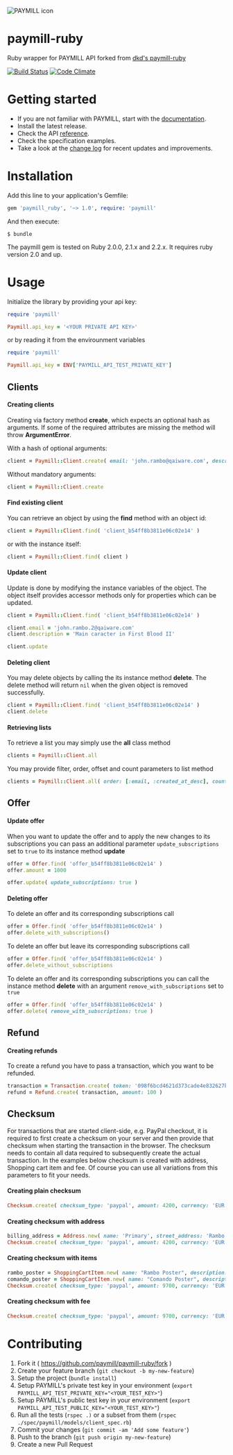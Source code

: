 ![PAYMILL icon](https://static.paymill.com/r/335f99eb3914d517bf392beb1adaf7cccef786b6/img/logo-download_Light.png)

paymill-ruby
============

Ruby wrapper for PAYMILL API forked from [dkd's paymill-ruby](https://github.com/dkd/paymill-ruby)

[![Build Status](https://travis-ci.org/paymill/paymill-ruby.svg)](https://travis-ci.org/paymill/paymill-ruby) [![Code Climate](https://codeclimate.com/github/paymill/paymill-ruby/badges/gpa.svg)](https://codeclimate.com/github/paymill/paymill-ruby)

Getting started
===============

-	If you are not familiar with PAYMILL, start with the [documentation](https://developers.paymill.com).
-	Install the latest release.
-	Check the API [reference](https://developers.paymill.com/API/).
-	Check the specification examples.
-	Take a look at the [change log](./CHANGELOG.md) for recent updates and improvements.

Installation
============

Add this line to your application's Gemfile:

```ruby
gem 'paymill_ruby', '~> 1.0', require: 'paymill'
```

And then execute:

```
$ bundle
```

The paymill gem is tested on Ruby 2.0.0, 2.1.x and 2.2.x. It requires ruby version 2.0 and up.

Usage
=====

Initialize the library by providing your api key:

```ruby
require 'paymill'

Paymill.api_key = '<YOUR PRIVATE API KEY>'
```

or by reading it from the envirounment variables

```ruby
require 'paymill'

Paymill.api_key = ENV['PAYMILL_API_TEST_PRIVATE_KEY']
```

Clients
-------

#### Creating clients

Creating via factory method **create**, which expects an optional hash as arguments. If some of the required attributes are missing the method will throw **ArgumentError**.

With a hash of optional arguments:

```ruby
client = Paymill::Client.create( email: 'john.rambo@qaiware.com', description: 'Main caracter in First Blood' )
```

Without mandatory arguments:

```ruby
client = Paymill::Client.create
```

#### Find existing client

You can retrieve an object by using the **find** method with an object id:

```ruby
client = Paymill::Client.find( 'client_b54ff8b3811e06c02e14' )
```

or with the instance itself:

```ruby
client = Paymill::Client.find( client )
```

#### Update client

Update is done by modifying the instance variables of the object. The object itself provides accessor methods only for properties which can be updated.

```ruby
client = Paymill::Client.find( 'client_b54ff8b3811e06c02e14' )

client.email = 'john.rambo.2@qaiware.com'
client.description = 'Main caracter in First Blood II'

client.update
```

#### Deleting client

You may delete objects by calling the its instance method **delete**. The delete method will return <code>nil</code> when the given object is removed successfully.

```ruby
client = Paymill::Client.find( 'client_b54ff8b3811e06c02e14' )
client.delete
```

#### Retrieving lists

To retrieve a list you may simply use the **all** class method

```ruby
clients = Paymill::Client.all
```

You may provide filter, order, offset and count parameters to list method

```ruby
clients = Paymill::Client.all( order: [:email, :created_at_desc], count: 30, offset: 10, filters: [email: 'john.rambo@qaiware.com', created_at: "#{4.days.ago.to_i}-#{2.days.ago.to_i}"] )
```

Offer
-----

#### Update offer

When you want to update the offer and to apply the new changes to its subscriptions you can pass an additional parameter <code>update_subscriptions</code> set to <code>true</code> to its instance method **update**

```ruby
offer = Offer.find( 'offer_b54ff8b3811e06c02e14' )
offer.amount = 1000

offer.update( update_subscriptions: true )
```

#### Deleting offer

To delete an offer and its corresponding subscriptions call

```ruby
offer = Offer.find( 'offer_b54ff8b3811e06c02e14' )
offer.delete_with_subscriptions()
```

To delete an offer but leave its corresponding subscriptions call

```ruby
offer = Offer.find( 'offer_b54ff8b3811e06c02e14' )
offer.delete_without_subscriptions
```

To delete an offer and its corresponding subscriptions you can call the instance method **delete** with an argument <code>remove_with_subscriptions</code> set to <code>true</code>

```ruby
offer = Offer.find( 'offer_b54ff8b3811e06c02e14' )
offer.delete( remove_with_subscriptions: true )
```

Refund
------

#### Creating refunds

To create a refund you have to pass a transaction, which you want to be refunded.

```ruby
transaction = Transaction.create( token: '098f6bcd4621d373cade4e832627b4f6', amount: 990, currency: 'EUR' )
refund = Refund.create( transaction, amount: 100 )
```

Checksum
--------

For transactions that are started client-side, e.g. PayPal checkout, it is required to first create a checksum on your server and then provide that checksum when starting the transaction in the browser. The checksum needs to contain all data required to subsequently create the actual transaction. In the examples below checksum is created with address, Shopping cart item and fee. Of course you can use all variations from this parameters to fit your needs.

#### Creating plain checksum

```ruby
Checksum.create( checksum_type: 'paypal', amount: 4200, currency: 'EUR', description: 'Chuck Testa', return_url: 'https://testa.com', cancel_url: 'https://test.com/cancel' )
```

#### Creating checksum with address

```ruby
billing_address = Address.new( name: 'Primary', street_address: 'Rambo Str.', street_address_addition: '', city: 'Sofia', state: 'Sofia', postal_code: 1234, country: 'BG', phone: '088 41 555 27' )
Checksum.create( checksum_type: 'paypal', amount: 4200, currency: 'EUR', description: 'Chuck Testa', return_url: 'https://testa.com', cancel_url: 'https://test.com/cancel', billing_address: billing_address )
```

#### Creating checksum with items

```ruby
rambo_poster = ShoppingCartItem.new( name: "Rambo Poster", description: "John J. Rambo", amount: 2200, quantity: 3, item_number: "898-24342-343", url: "http://www.store.com/items/posters/12121-rambo" )
comando_poster = ShoppingCartItem.new( name: "Comando Poster", description: "John Matrix", amount: 3100, quantity: 1, item_number: "898-24342-341", url: "http://www.store.com/items/posters/12121-comando" )
Checksum.create( checksum_type: 'paypal', amount: 9700, currency: 'EUR', description: 'Chuck Testa', return_url: 'https://testa.com', cancel_url: 'https://test.com/cancel', items: [rambo_poster, comando_poster] )
```

#### Creating checksum with fee

```ruby
Checksum.create( checksum_type: 'paypal', amount: 9700, currency: 'EUR', description: 'Chuck Testa', return_url: 'https://testa.com', cancel_url: 'https://test.com/cancel', fee_amount: 100, fee_payment: 'pay_3af44644dd6d25c820a8', fee_currency: 'EUR', app_id: '8fh98hfd828ej2e09dk0hf9' )
```

Contributing
============

1.	Fork it ( https://github.com/paymill/paymill-ruby/fork )
2.	Create your feature branch (`git checkout -b my-new-feature`)
3.	Setup the project (`bundle install`)
4.	Setup PAYMILL's private test key in your environment (`export PAYMILL_API_TEST_PRIVATE_KEY="<YOUR_TEST_KEY>"`)
5.	Setup PAYMILL's public test key in your environment (`export PAYMILL_API_TEST_PUBLIC_KEY="<YOUR_TEST_KEY>"`)
6.	Run all the tests (`rspec .)` or a subset from them (`rspec ./spec/paymill/models/client_spec.rb`)
7.	Commit your changes (`git commit -am 'Add some feature'`)
8.	Push to the branch (`git push origin my-new-feature`)
9.	Create a new Pull Request
